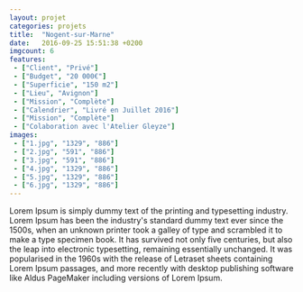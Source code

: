 ```yaml
---
layout: projet
categories: projets
title:  "Nogent-sur-Marne"
date:   2016-09-25 15:51:38 +0200
imgcount: 6
features:
 - ["Client", "Privé"]
 - ["Budget", "20 000€"]
 - ["Superficie", "150 m2"]
 - ["Lieu", "Avignon"]
 - ["Mission", "Complète"]
 - ["Calendrier", "Livré en Juillet 2016"]
 - ["Mission", "Complète"]
 - ["Colaboration avec l'Atelier Gleyze"]
images:
 - ["1.jpg", "1329", "886"]
 - ["2.jpg", "591", "886"]
 - ["3.jpg", "591", "886"]
 - ["4.jpg", "1329", "886"]
 - ["5.jpg", "1329", "886"]
 - ["6.jpg", "1329", "886"]
---
```


Lorem Ipsum is simply dummy text of the printing and typesetting industry. Lorem Ipsum has been the industry's standard dummy text ever since the 1500s, when an unknown printer took a galley of type and scrambled it to make a type specimen book. It has survived not only five centuries, but also the leap into electronic typesetting, remaining essentially unchanged. It was popularised in the 1960s with the release of Letraset sheets containing Lorem Ipsum passages, and more recently with desktop publishing software like Aldus PageMaker including versions of Lorem Ipsum.
